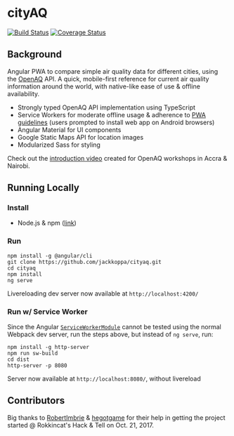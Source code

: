 # cityAQ
[![Build Status](https://travis-ci.org/jackkoppa/cityaq.svg?branch=master)](https://travis-ci.org/jackkoppa/cityaq)
[![Coverage Status](https://coveralls.io/repos/github/jackkoppa/cityaq/badge.svg?branch=master)](https://coveralls.io/github/jackkoppa/cityaq?branch=master)
## Background
Angular PWA to compare simple air quality data for different cities, using the [OpenAQ](https://openaq.org/) API. A quick, mobile-first reference for current air quality information around the world, with native-like ease of use & offline availability. 
* Strongly typed OpenAQ API implementation using TypeScript
* Service Workers for moderate offline usage & adherence to [PWA guidelines](https://developers.google.com/web/progressive-web-apps/) (users prompted to install web app on Android browsers)
* Angular Material for UI components
* Google Static Maps API for location images
* Modularized Sass for styling

Check out the [introduction video](https://youtu.be/1XPOSGgrCHE) created for OpenAQ workshops in Accra & Nairobi.

## Running Locally
### Install
* Node.js & npm ([link](https://nodejs.org/en/download/))

### Run
```shell
npm install -g @angular/cli
git clone https://github.com/jackkoppa/cityaq.git
cd cityaq
npm install
ng serve
```

Livereloading dev server now available at `http://localhost:4200/`

### Run w/ Service Worker
Since the Angular [`ServiceWorkerModule`](https://angular.io/api/service-worker/ServiceWorkerModule) cannot be tested using the normal Webpack dev server, run the steps above, but instead of `ng serve`, run:
```shell
npm install -g http-server
npm run sw-build
cd dist
http-server -p 8080
```
Server now available at `http://localhost:8080/`, without livereload

## Contributors
Big thanks to [RobertImbrie](https://github.com/RobertImbrie) & [hegotgame](https://github.com/hegotgame) for their help in getting the project started @ Rokkincat's Hack & Tell on Oct. 21, 2017.
